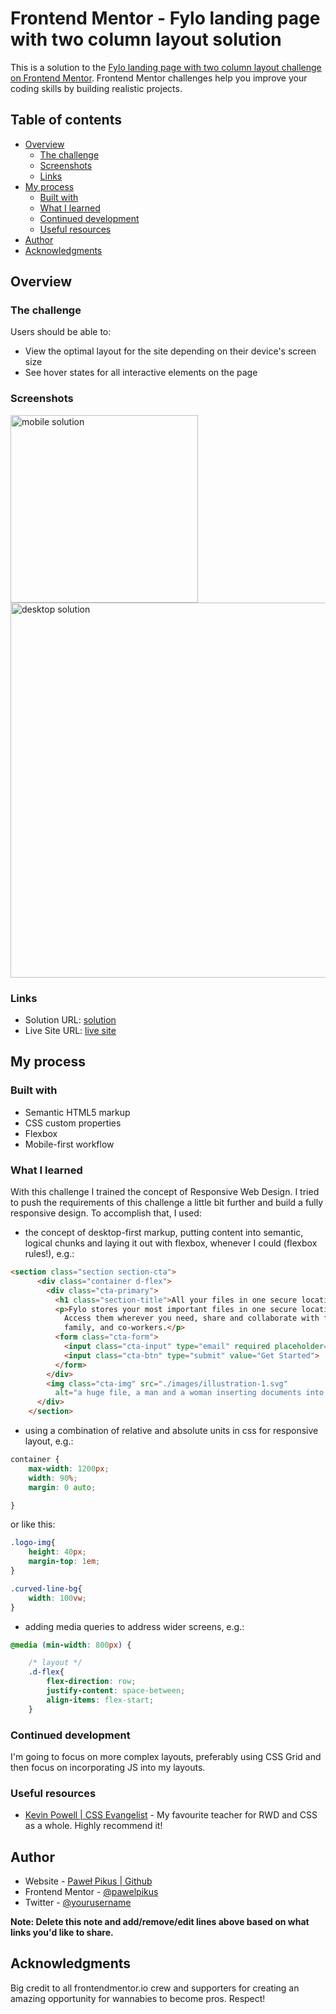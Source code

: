 # Frontend Mentor - Fylo landing page with two column layout solution

This is a solution to the [Fylo landing page with two column layout challenge on Frontend Mentor](https://www.frontendmentor.io/challenges/fylo-landing-page-with-two-column-layout-5ca5ef041e82137ec91a50f5). Frontend Mentor challenges help you improve your coding skills by building realistic projects. 

## Table of contents

- [Overview](#overview)
  - [The challenge](#the-challenge)
  - [Screenshots](#screenshot)
  - [Links](#links)
- [My process](#my-process)
  - [Built with](#built-with)
  - [What I learned](#what-i-learned)
  - [Continued development](#continued-development)
  - [Useful resources](#useful-resources)
- [Author](#author)
- [Acknowledgments](#acknowledgments)

## Overview

### The challenge

Users should be able to:

- View the optimal layout for the site depending on their device's screen size
- See hover states for all interactive elements on the page

### Screenshots

<img src="Fylo-mobile.png" alt="mobile solution" width="300px"/>

<img src="fylo-desktop.png" alt="desktop solution" width="600px"/>

### Links

- Solution URL: [solution](https://github.com/pawelpikus/fylo-landing-page)
- Live Site URL: [live site](https://pawelpikus.github.io/fylo-landing-page/)

## My process

### Built with

- Semantic HTML5 markup
- CSS custom properties
- Flexbox
- Mobile-first workflow

### What I learned

With this challenge I trained the concept of Responsive Web Design. I tried to push the requirements of this challenge a little bit further and build a fully responsive design. To accomplish that, I used: 

- the concept of desktop-first markup, putting content into semantic, logical chunks and laying it out with flexbox, whenever I could (flexbox rules!), e.g.:    

```html
<section class="section section-cta">
      <div class="container d-flex">
        <div class="cta-primary">
          <h1 class="section-title">All your files in one secure location, accessible anywhere.</h1>
          <p>Fylo stores your most important files in one secure location.
            Access them wherever you need, share and collaborate with friends,
            family, and co-workers.</p>
          <form class="cta-form">
            <input class="cta-input" type="email" required placeholder="Enter your email...">
            <input class="cta-btn" type="submit" value="Get Started">
          </form>
        </div>
        <img class="cta-img" src="./images/illustration-1.svg"
          alt="a huge file, a man and a woman inserting documents into it">
      </div>
    </section>
```
- using a combination of relative and absolute units in css for responsive layout, e.g.: 

```css
container {
    max-width: 1200px;
    width: 90%;
    margin: 0 auto;

}
```
or like this:

```css
.logo-img{
    height: 40px;
    margin-top: 1em;
}

.curved-line-bg{
    width: 100vw;
}
```

- adding media queries to address wider screens, e.g.:

```css
@media (min-width: 800px) {

    /* layout */
    .d-flex{
        flex-direction: row;
        justify-content: space-between;
        align-items: flex-start;
    }

```

### Continued development

I'm going to focus on more complex layouts, preferably using CSS Grid and then focus on incorporating JS into my layouts.

### Useful resources

- [Kevin Powell | CSS Evangelist](https://www.kevinpowell.co/) - My favourite teacher for RWD and CSS as a whole. Highly recommend it!

## Author

- Website - [Paweł Pikus | Github](https://github.com/pawelpikus)
- Frontend Mentor - [@pawelpikus](https://https://www.frontendmentor.io/profile/pawelpikus)
- Twitter - [@yourusername](https://www.twitter.com/yourusername)

**Note: Delete this note and add/remove/edit lines above based on what links you'd like to share.**

## Acknowledgments

Big credit to all frontendmentor.io crew and supporters for creating an amazing opportunity for wannabies to become pros. Respect! 


